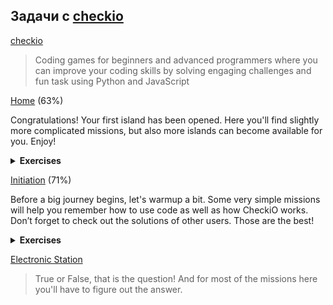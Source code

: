 ## Задачи с [checkio](https://py.checkio.org/station/home/)

[checkio](https://py.checkio.org/station/home/)

> Coding games for beginners and advanced programmers where you can improve your coding skills by solving engaging challenges and fun task using Python and JavaScript

[Home](https://py.checkio.org/station/home/) (63%)

Congratulations! Your first island has been opened. Here you'll find slightly more complicated missions, but also more islands can become available for you. Enjoy!

<details><summary><b>Exercises</b></summary>

Elementary

* Even the Last - How to work with arrays indexes.
* Three Words - How to discern words and numbers.
* Right to Left - “Left, right, left, right, left, left, left. Your destination is on the left.” “Wait, this isn’t where I was going…”

Elementary+

* First Word - Найди первое слово в строке
* Bigger Price - Найти ТОП самых дорогих товаров
* Between Markers - Найти подстроку между маркерами
* Popular Words - Определить популярность слов
* Second Index - Найди второй индекс в строке

</details>

[Initiation](https://py.checkio.org/station/initiation/) (71%)

Before a big journey begins, let's warmup a bit. Some very simple missions will help you remember how to use code as well as how CheckiO works. Don’t forget to check out the solutions of other users. Those are the best!

<details><summary><b>Exercises</b></summary>

Elementary

* First Word (simplified) - Найди первое слово в строке
* Acceptable Password I - длина строки должна быть больше 6
* Backward String - Переверните строку
* Remove All Before - Remove all the elements before the given one from the array.
* Between Markers (simplified) - Найти подстроку между маркерами
* Correct Sentence - Предложения всегда должны начинаться с большой буквы и заканчиваться точкой.
* Is Even - Проверить является ли число четным или нет.

Elementary+

* Beginning Zeros - Как много нулей ("0") находится в начале строки?
* Nearest Value - Найдите ближайшее значение к переданному.

</details>

[Electronic Station](https://py.checkio.org/station/electronic-station/)

> True or False, that is the question! And for most of the missions here you'll have to figure out the answer.
